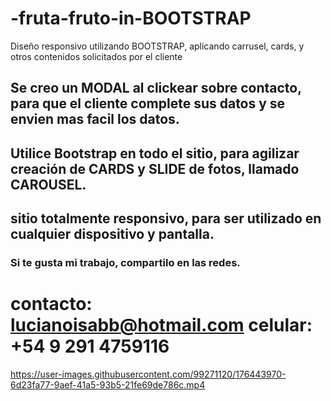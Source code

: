 # -fruta-fruto-in-BOOTSTRAP
Diseño responsivo utilizando BOOTSTRAP, aplicando carrusel, cards, y otros contenidos solicitados por el cliente
## Se creo un MODAL al clickear sobre contacto, para que el cliente complete sus datos y se envien mas facil los datos.

## Utilice Bootstrap en todo el sitio, para agilizar creación de CARDS y SLIDE de fotos, llamado CAROUSEL.
## sitio totalmente responsivo, para ser utilizado en cualquier dispositivo y pantalla.
### Si te gusta mi trabajo, compartilo en las redes. 
# contacto:  lucianoisabb@hotmail.com   celular: +54 9 291 4759116 

https://user-images.githubusercontent.com/99271120/176443970-6d23fa77-9aef-41a5-93b5-21fe69de786c.mp4

